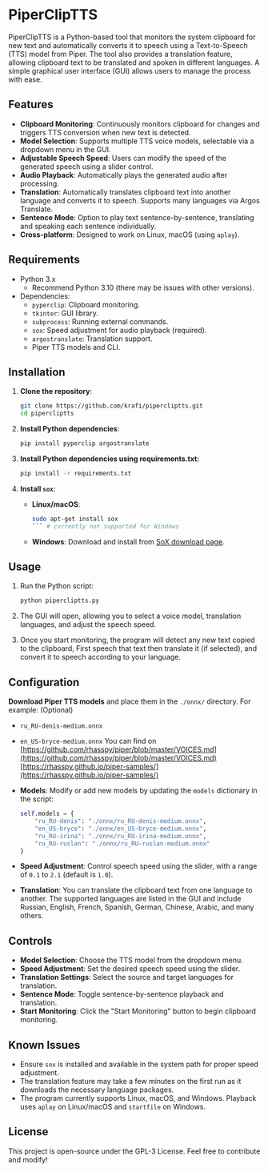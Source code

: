 
# PiperClipTTS

PiperClipTTS is a Python-based tool that monitors the system clipboard for new text and automatically converts it to speech using a Text-to-Speech (TTS) model from Piper. The tool also provides a translation feature, allowing clipboard text to be translated and spoken in different languages. A simple graphical user interface (GUI) allows users to manage the process with ease.

## Features

- **Clipboard Monitoring**: Continuously monitors clipboard for changes and triggers TTS conversion when new text is detected.
- **Model Selection**: Supports multiple TTS voice models, selectable via a dropdown menu in the GUI.
- **Adjustable Speech Speed**: Users can modify the speed of the generated speech using a slider control.
- **Audio Playback**: Automatically plays the generated audio after processing.
- **Translation**: Automatically translates clipboard text into another language and converts it to speech. Supports many languages via Argos Translate.
- **Sentence Mode**: Option to play text sentence-by-sentence, translating and speaking each sentence individually.
- **Cross-platform**: Designed to work on Linux, macOS (using `aplay`).

## Requirements

- Python 3.x
  - Recommend Python 3.10 (there may be issues with other versions).
- Dependencies:
  - `pyperclip`: Clipboard monitoring.
  - `tkinter`: GUI library.
  - `subprocess`: Running external commands.
  - `sox`: Speed adjustment for audio playback (required).
  - `argostranslate`: Translation support.
  - Piper TTS models and CLI.

## Installation

1. **Clone the repository**:
   ```bash
   git clone https://github.com/krafi/pipercliptts.git
   cd pipercliptts
   ```

2. **Install Python dependencies**:
   ```bash
   pip install pyperclip argostranslate
   ```
3. **Install Python dependencies using requirements.txt:**
   ```bash
   pip install -r requirements.txt
   ```
5. **Install `sox`**:
   - **Linux/macOS**: 
     ```bash
     sudo apt-get install sox
     ``` # currently not supported for Windows
   - **Windows**: Download and install from [SoX download page](http://sox.sourceforge.net/).


## Usage

1. Run the Python script:
   ```bash
   python pipercliptts.py
   ```

2. The GUI will open, allowing you to select a voice model, translation languages, and adjust the speech speed.

3. Once you start monitoring, the program will detect any new text copied to the clipboard, First speech that text then translate it (if selected), and convert it to speech according to your language.

## Configuration
 **Download Piper TTS models** and place them in the `./onnx/` directory. For example: (Optional)
   - `ru_RU-denis-medium.onnx`
   - `en_US-bryce-medium.onnx`
   You can find on 
   [https://github.com/rhasspy/piper/blob/master/VOICES.md](https://github.com/rhasspy/piper/blob/master/VOICES.md)
   [https://rhasspy.github.io/piper-samples/](https://rhasspy.github.io/piper-samples/)
- **Models**: Modify or add new models by updating the `models` dictionary in the script:
  ```python
  self.models = {
      "ru_RU-denis": "./onnx/ru_RU-denis-medium.onnx",
      "en_US-bryce": "./onnx/en_US-bryce-medium.onnx",
      "ru_RU-irina": "./onnx/ru_RU-irina-medium.onnx",
      "ru_RU-ruslan": "./onnx/ru_RU-ruslan-medium.onnx"
  }
  ```

- **Speed Adjustment**: Control speech speed using the slider, with a range of `0.1` to `2.1` (default is `1.0`).

- **Translation**: You can translate the clipboard text from one language to another. The supported languages are listed in the GUI and include Russian, English, French, Spanish, German, Chinese, Arabic, and many others.

## Controls

- **Model Selection**: Choose the TTS model from the dropdown menu.
- **Speed Adjustment**: Set the desired speech speed using the slider.
- **Translation Settings**: Select the source and target languages for translation.
- **Sentence Mode**: Toggle sentence-by-sentence playback and translation.
- **Start Monitoring**: Click the "Start Monitoring" button to begin clipboard monitoring.

## Known Issues

- Ensure `sox` is installed and available in the system path for proper speed adjustment.
- The translation feature may take a few minutes on the first run as it downloads the necessary language packages.
- The program currently supports Linux, macOS, and Windows. Playback uses `aplay` on Linux/macOS and `startfile` on Windows.

## License

This project is open-source under the GPL-3 License. Feel free to contribute and modify!
